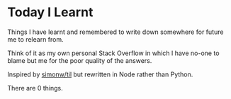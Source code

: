 # Today I Learnt

Things I have learnt and remembered to write down somewhere for future me to relearn from.

Think of it as my own personal Stack Overflow in which I have no-one to blame but me
for the poor quality of the answers.

Inspired by [simonw/til](https://github.com/simonw/til) but rewritten in Node rather than Python.

There are <!-- CS -->0<!-- CE --> things.

<!-- TS --><!-- TE -->